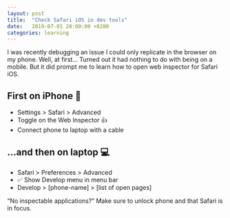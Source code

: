 ```yaml
---
layout: post
title:  "Check Safari iOS in dev tools"
date:   2019-07-01 20:00:00 +0200
categories: learning
---
```


I was recently debugging an issue I could only replicate in the browser on my phone. Well, at first… Turned out it had nothing to do with being on a mobile. But it did prompt me to learn how to open web inspector for Safari iOS.

## First on iPhone 📱

* Settings > Safari > Advanced
* Toggle on the Web Inspector 👍
* Connect phone to laptop with a cable

## …and then on laptop 💻
* Safari > Preferences > Advanced
* ✅ Show Develop menu in menu bar
* Develop > [phone-name] > [list of open pages]

“No inspectable applications?” Make sure to unlock phone and that Safari is in focus.
